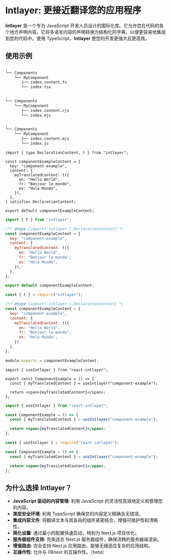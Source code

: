 # Intlayer: 更接近翻译您的应用程序

**Intlayer** 是一个专为 JavaScript 开发人员设计的国际化库。它允许您在代码的各个地方声明内容。它将多语言内容的声明转换为结构化的字典，以便更容易地集成到您的代码中。使用 TypeScript，**Intlayer** 使您的开发更强大且更高效。

## 使用示例

```bash codeFormat="typescript"
.
└── Components
    └── MyComponent
       ├── index.content.ts
       └── index.tsx
```

```bash codeFormat="commonjs"
.
└── Components
    └── MyComponent
       ├── index.content.cjs
       └── index.mjs
```

```bash codeFormat="esm"
.
└── Components
    └── MyComponent
       ├── index.content.mjs
       └── index.js
```

```tsx fileName="./Components/MyComponent/index.content.ts" codeFormat="typescript"
import { type DeclarationContent, t } from "intlayer";

const componentExampleContent = {
  key: "component-example",
  content: {
    myTranslatedContent: t({
      en: "Hello World",
      fr: "Bonjour le monde",
      es: "Hola Mundo",
    }),
  },
} satisfies DeclarationContent;

export default componentExampleContent;
```

```jsx fileName="./Components/MyComponent/index.mjx" codeFormat="esm"
import { t } from "intlayer";

/** @type {import('intlayer').DeclarationContent} */
const componentExampleContent = {
  key: "component-example",
  content: {
    myTranslatedContent: t({
      en: "Hello World",
      fr: "Bonjour le monde",
      es: "Hola Mundo",
    }),
  },
};

export default componentExampleContent;
```

```jsx fileName="./Components/MyComponent/index.csx" codeFormat="commonjs"
const { t } = require("intlayer");

/** @type {import('intlayer').DeclarationContent} */
const componentExampleContent = {
  key: "component-example",
  content: {
    myTranslatedContent: t({
      en: "Hello World",
      fr: "Bonjour le monde",
      es: "Hola Mundo",
    }),
  },
};

module.exports = componentExampleContent;
```

```tsx fileName="./Components/MyComponent/index.tsx" codeFormat="typescript"
import { useIntlayer } from "react-intlayer";

export const ComponentExample = () => {
  const { myTranslatedContent } = useIntlayer("component-example");

  return <span>{myTranslatedContent}</span>;
};
```

```jsx fileName="./Components/MyComponent/index.mjx" codeFormat="esm"
import { useIntlayer } from "react-intlayer";

const ComponentExample = () => {
  const { myTranslatedContent } = useIntlayer("component-example");

  return <span>{myTranslatedContent}</span>;
};
```

```jsx fileName="./Components/MyComponent/index.csx" codeFormat="commonjs"
const { useIntlayer } = require("react-intlayer");

const ComponentExample = () => {
  const { myTranslatedContent } = useIntlayer("component-example");

  return <span>{myTranslatedContent}</span>;
};
```

## 为什么选择 Intlayer？

- **JavaScript 驱动的内容管理**: 利用 JavaScript 的灵活性高效地定义和管理您的内容。
- **类型安全环境**: 利用 TypeScript 确保您的内容定义精确且无错误。
- **集成内容文件**: 将翻译文本与其各自的组件紧密结合，增强可维护性和清晰性。
- **简化设置**: 通过最小的配置快速启动，特别为 Next.js 项目优化。
- **服务器组件支持**: 完美适合 Next.js 服务器组件，确保流畅的服务器端渲染。
- **增强路由**: 完全支持 Next.js 应用路由，能够无缝适应复杂的应用结构。
- **互操作性**: 允许与 i18next 的互操作性。（beta）
